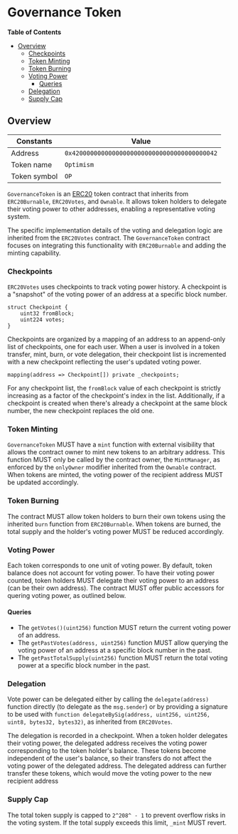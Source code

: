 # Governance Token

<!-- START doctoc generated TOC please keep comment here to allow auto update -->
<!-- DON'T EDIT THIS SECTION, INSTEAD RE-RUN doctoc TO UPDATE -->
**Table of Contents**

- [Overview](#overview)
  - [Checkpoints](#checkpoints)
  - [Token Minting](#token-minting)
  - [Token Burning](#token-burning)
  - [Voting Power](#voting-power)
    - [Queries](#queries)
  - [Delegation](#delegation)
  - [Supply Cap](#supply-cap)

<!-- END doctoc generated TOC please keep comment here to allow auto update -->

## Overview

| Constants    | Value                                        |
|--------------|----------------------------------------------|
| Address      | `0x4200000000000000000000000000000000000042` |
| Token name   | `Optimism`                                   |
| Token symbol | `OP`                                         |

`GovernanceToken` is an [ERC20](https://eips.ethereum.org/EIPS/eip-20) token contract that inherits from `ERC20Burnable`,
`ERC20Votes`, and `Ownable`. It allows token holders to delegate their voting power to other addresses, enabling a representative
voting system.

The specific implementation details of the voting and delegation logic are inherited from the `ERC20Votes` contract. The
`GovernanceToken` contract focuses on integrating this functionality with `ERC20Burnable` and adding the minting
capability.

### Checkpoints

`ERC20Votes` uses checkpoints to track voting power history. A checkpoint is a "snapshot" of the voting power of an
address at a specific block number.

```solidity
struct Checkpoint {
    uint32 fromBlock;
    uint224 votes;
}
```

Checkpoints are organized by a mapping of an address to an append-only list of checkpoints, one for each user. When a
user is involved in a token transfer, mint, burn, or vote delegation, their checkpoint list is incremented with a new
checkpoint reflecting the user's updated voting power.

```solidity
mapping(address => Checkpoint[]) private _checkpoints;
```

For any checkpoint list, the `fromBlock` value of each checkpoint is strictly increasing as a factor of the checkpoint's
index in the list. Additionally, if a checkpoint is created when there's already a checkpoint at the same block number,
the new checkpoint replaces the old one.

### Token Minting

`GovernanceToken` MUST have a `mint` function with external visibility that allows the contract owner to mint new tokens to an
arbitrary address. This function MUST only be called by the contract owner, the `MintManager`, as enforced by the
`onlyOwner` modifier inherited from the `Ownable` contract. When tokens are minted, the voting power of the recipient
address MUST be updated accordingly.

### Token Burning

The contract MUST allow token holders to burn their own tokens using the inherited `burn` function from `ERC20Burnable`.
When tokens are burned, the total supply and the holder's voting power MUST be reduced accordingly.

### Voting Power

Each token corresponds to one unit of voting power.
By default, token balance does not account for voting power. To have their voting power counted, token holders MUST delegate
their voting power to an address (can be their own address).
The contract MUST offer public accessors for quering voting power, as outlined below.

#### Queries

- The `getVotes()(uint256)` function MUST return the current voting power of an address.
- The `getPastVotes(address, uint256)` function MUST allow querying the voting power of an address at a specific block number
  in the past.
- The `getPastTotalSupply(uint256)` function MUST return the total voting power at a specific block number in the past.

### Delegation

Vote power can be delegated either by calling the `delegate(address)` function directly (to delegate as the `msg.sender`)
or by providing a signature to be used with `function delegateBySig(address, uint256, uint256, uint8, bytes32, bytes32)`,
as inherited from `ERC20Votes`.

The delegation is recorded in a checkpoint. When a token holder delegates their voting power, the delegated address receives
the voting power corresponding to the token holder's balance. These tokens become independent of the user's balance, so their
transfers do not affect the voting power of the delegated address. The delegated address can further transfer these tokens,
which would move the voting power to the new recipient address

### Supply Cap

The total token supply is capped to `2^208^ - 1` to prevent overflow risks in the voting system.
If the total supply exceeds this limit, `_mint` MUST revert.
